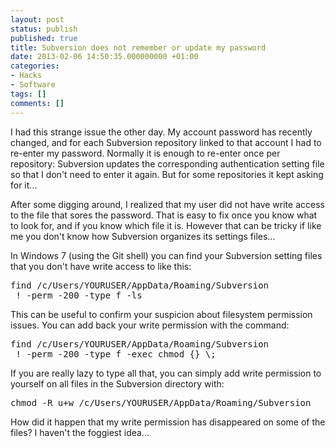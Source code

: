 ```yaml
---
layout: post
status: publish
published: true
title: Subversion does not remember or update my password
date: 2013-02-06 14:50:35.000000000 +01:00
categories:
- Hacks
- Software
tags: []
comments: []
---
```

I had this strange issue the other day. My account password has recently changed, and for each Subversion repository linked to that account I had to re-enter my password. Normally it is enough to re-enter once per repository: Subversion updates the corresponding authentication setting file so that I don't need to enter it again. But for some repositories it kept asking for it...

After some digging around, I realized that my user did not have write access to the file that sores the password. That is easy to fix once you know what to look for, and if you know which file it is. However that can be tricky if like me you don't know how Subversion organizes its settings files...

In Windows 7 (using the Git shell) you can find your Subversion setting files that you don't have write access to like this:
<pre>
find /<wbr />c/Users/YOURUSER/<wbr />AppData/<wbr />Roaming/<wbr />Subversion<wbr /> ! -perm -200 -type f -ls
</pre>
This can be useful to confirm your suspicion about filesystem permission issues. You can add back your write permission with the command:
<pre>
find /<wbr />c/Users/YOURUSER/<wbr />AppData/<wbr />Roaming/<wbr />Subversion<wbr /> ! -perm -200 -type f -exec chmod {} \;
</pre>
If you are really lazy to type all that, you can simply add write permission to yourself on all files in the Subversion directory with:
<pre>
chmod -R u+w /<wbr />c/Users/YOURUSER/<wbr />AppData/<wbr />Roaming/<wbr />Subversion</pre>
How did it happen that my write permission has disappeared on some of the files? I haven't the foggiest idea...

<wbr />
